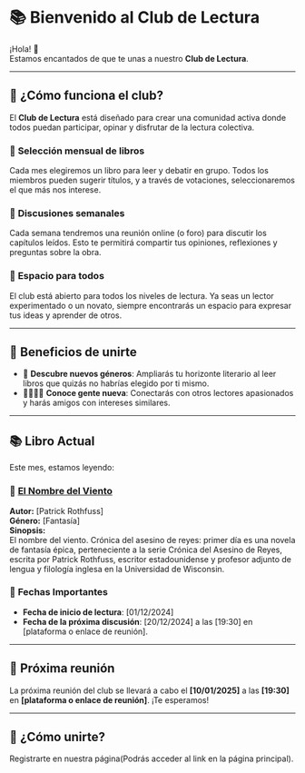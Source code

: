 # 📚 Bienvenido al Club de Lectura  

¡Hola! 👋  
Estamos encantados de que te unas a nuestro **Club de Lectura**.

---

## 🧐 ¿Cómo funciona el club?

El **Club de Lectura** está diseñado para crear una comunidad activa donde todos puedan participar, opinar y disfrutar de la lectura colectiva.

### 📅 **Selección mensual de libros**
Cada mes elegiremos un libro para leer y debatir en grupo. Todos los miembros pueden sugerir títulos, y a través de votaciones, seleccionaremos el que más nos interese.  

### 💬 **Discusiones semanales**
Cada semana tendremos una reunión online (o foro) para discutir los capítulos leídos. Esto te permitirá compartir tus opiniones, reflexiones y preguntas sobre la obra.  

### 👥 **Espacio para todos**
El club está abierto para todos los niveles de lectura. Ya seas un lector experimentado o un novato, siempre encontrarás un espacio para expresar tus ideas y aprender de otros.

---

## 🌟 Beneficios de unirte

- 📖 **Descubre nuevos géneros**: Ampliarás tu horizonte literario al leer libros que quizás no habrías elegido por ti mismo.   
- 👨‍👩‍👧‍👦 **Conoce gente nueva**: Conectarás con otros lectores apasionados y harás amigos con intereses similares.  

---

## 📚 **Libro Actual**  

Este mes, estamos leyendo:  
### 📖 **[El Nombre del Viento](https://github.com/savamidev/BookTrack/blob/687ae133ca2c88352343f6d4baa96d9ae83e3b5d/Biblioteca/El%20Nombre%20del%20Viento.md)**  
**Autor:** [Patrick Rothfuss]  
**Género:** [Fantasía]  
**Sinopsis:**  
El nombre del viento. Crónica del asesino de reyes: primer día es una novela de fantasía épica, perteneciente a la serie Crónica del Asesino de Reyes, escrita por Patrick Rothfuss, escritor estadounidense y profesor adjunto de lengua y filología inglesa en la Universidad de Wisconsin.

### 📅 **Fechas Importantes**  
- **Fecha de inicio de lectura**: [01/12/2024]  
- **Fecha de la próxima discusión**: [20/12/2024] a las [19:30] en [plataforma o enlace de reunión].  

---

## 📅 **Próxima reunión**  
La próxima reunión del club se llevará a cabo el **[10/01/2025]** a las **[19:30]** en **[plataforma o enlace de reunión]**. ¡Te esperamos!

---

## 📝 **¿Cómo unirte?**

Registrarte en nuestra página(Podrás acceder al link en la página principal).  

